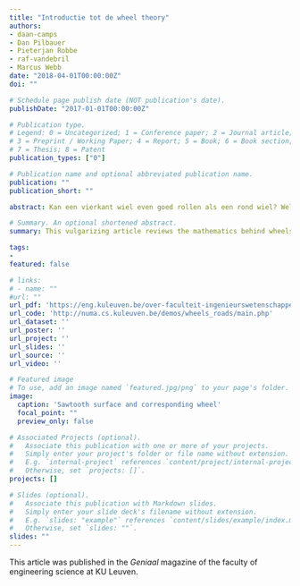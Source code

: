 ```yaml
---
title: "Introductie tot de wheel theory"
authors:
- daan-camps
- Dan Pilbauer
- Pieterjan Robbe
- raf-vandebril
- Marcus Webb
date: "2018-04-01T00:00:00Z"
doi: ""

# Schedule page publish date (NOT publication's date).
publishDate: "2017-01-01T00:00:00Z"

# Publication type.
# Legend: 0 = Uncategorized; 1 = Conference paper; 2 = Journal article;
# 3 = Preprint / Working Paper; 4 = Report; 5 = Book; 6 = Book section;
# 7 = Thesis; 8 = Patent
publication_types: ["0"]

# Publication name and optional abbreviated publication name.
publication: ""
publication_short: ""

abstract: Kan een vierkant wiel even goed rollen als een rond wiel? Wel als je het de juiste weg geeft. In dit artikel verkennen we hoe zo’n weg er dan moet uitzien. Het zal blijken dat de wiskunde wielen met een andere vorm - zoals een ster, een vijfhoek of een bloem - in staat stelt een weg te vinden waarop ze kunnen rollen.	

# Summary. An optional shortened abstract.
summary: This vulgarizing article reviews the mathematics behind wheels that roll smoothly on an irregular surface.

tags:
- 
featured: false

# links:
# - name: ""
#url: ""
url_pdf: 'https://eng.kuleuven.be/over-faculteit-ingenieurswetenschappen/GeniaaL/geniaal-2018/geniaaljg11nr41.pdf'
url_code: 'http://numa.cs.kuleuven.be/demos/wheels_roads/main.php'
url_dataset: ''
url_poster: ''
url_project: ''
url_slides: ''
url_source: ''
url_video: ''

# Featured image
# To use, add an image named `featured.jpg/png` to your page's folder. 
image:
  caption: 'Sawtooth surface and corresponding wheel'
  focal_point: ""
  preview_only: false

# Associated Projects (optional).
#   Associate this publication with one or more of your projects.
#   Simply enter your project's folder or file name without extension.
#   E.g. `internal-project` references `content/project/internal-project/index.md`.
#   Otherwise, set `projects: []`.
projects: []

# Slides (optional).
#   Associate this publication with Markdown slides.
#   Simply enter your slide deck's filename without extension.
#   E.g. `slides: "example"` references `content/slides/example/index.md`.
#   Otherwise, set `slides: ""`.
slides: ""
---
```


This article was published in the _Geniaal_ magazine of the faculty of engineering science at KU Leuven.